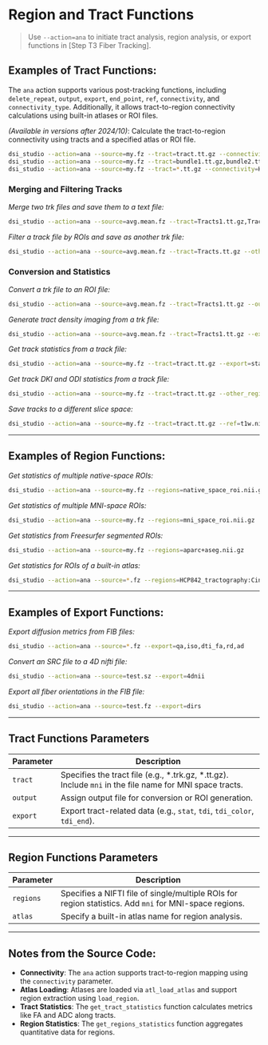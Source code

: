 # Region and Tract Functions

> Use `--action=ana` to initiate tract analysis, region analysis, or export functions in [Step T3 Fiber Tracking].

## Examples of Tract Functions:

The `ana` action supports various post-tracking functions, including `delete_repeat`, `output`, `export`, `end_point`, `ref`, `connectivity`, and `connectivity_type`. Additionally, it allows tract-to-region connectivity calculations using built-in atlases or ROI files.

*(Available in versions after 2024/10)*: Calculate the tract-to-region connectivity using tracts and a specified atlas or ROI file.

```bash
dsi_studio --action=ana --source=my.fz --tract=tract.tt.gz --connectivity=HCP-MMP,Brodmann
dsi_studio --action=ana --source=my.fz --tract=bundle1.tt.gz,bundle2.tt.gz,bundle3.tt.gz --connectivity=HCP-MMP+subcortical.nii.gz
dsi_studio --action=ana --source=my.fz --tract=*.tt.gz --connectivity=HCP-MMP
```

### Merging and Filtering Tracks
*Merge two trk files and save them to a text file:*
```bash
dsi_studio --action=ana --source=avg.mean.fz --tract=Tracts1.tt.gz,Tract2.tt.gz --output=Tracts1.txt
```

*Filter a track file by ROIs and save as another trk file:*
```bash
dsi_studio --action=ana --source=avg.mean.fz --tract=Tracts.tt.gz --other_regions=roi.nii.gz,roi2.nii.gz --output=filtered_track.tt.gz
```

### Conversion and Statistics
*Convert a trk file to an ROI file:*
```bash
dsi_studio --action=ana --source=avg.mean.fz --tract=Tracts1.tt.gz --output=ROI.nii.gz
```

*Generate tract density imaging from a trk file:*
```bash
dsi_studio --action=ana --source=avg.mean.fz --tract=Tracts1.tt.gz --export=tdi
```

*Get track statistics from a track file:*
```bash
dsi_studio --action=ana --source=my.fz --tract=tract.tt.gz --export=stat
```

*Get track DKI and ODI statistics from a track file:*
```bash
dsi_studio --action=ana --source=my.fz --tract=tract.tt.gz --other_regions=DKI.nii.gz,ODI.nii.gz --export=stat
```

*Save tracks to a different slice space:*
```bash
dsi_studio --action=ana --source=my.fz --tract=tract.tt.gz --ref=t1w.nii.gz --output=tract_in_t1w.tt.gz
```

---

## Examples of Region Functions:

*Get statistics of multiple native-space ROIs:*
```bash
dsi_studio --action=ana --source=my.fz --regions=native_space_roi.nii.gz
```

*Get statistics of multiple MNI-space ROIs:*
```bash
dsi_studio --action=ana --source=my.fz --regions=mni_space_roi.nii.gz
```

*Get statistics from Freesurfer segmented ROIs:*
```bash
dsi_studio --action=ana --source=my.fz --regions=aparc+aseg.nii.gz
```

*Get statistics for ROIs of a built-in atlas:*
```bash
dsi_studio --action=ana --source=*.fz --regions=HCP842_tractography:Cingulum_L,HCP842_tractography:Cingulum_R
```

---

## Examples of Export Functions:

*Export diffusion metrics from FIB files:*
```bash
dsi_studio --action=ana --source=*.fz --export=qa,iso,dti_fa,rd,ad
```

*Convert an SRC file to a 4D nifti file:*
```bash
dsi_studio --action=ana --source=test.sz --export=4dnii
```

*Export all fiber orientations in the FIB file:*
```bash
dsi_studio --action=ana --source=test.fz --export=dirs
```

---

## Tract Functions Parameters

| **Parameter**  | **Description**                                                                 |
|-----------------|---------------------------------------------------------------------------------|
| `tract`        | Specifies the tract file (e.g., *.trk.gz, *.tt.gz). Include `mni` in the file name for MNI space tracts. |
| `output`       | Assign output file for conversion or ROI generation.                           |
| `export`       | Export tract-related data (e.g., `stat`, `tdi`, `tdi_color`, `tdi_end`).        |

---

## Region Functions Parameters

| **Parameter**    | **Description**                                                                 |
|-------------------|---------------------------------------------------------------------------------|
| `regions`  | Specifies a NIFTI file of single/multiple ROIs for region statistics. Add `mni` for MNI-space regions. |
| `atlas`          | Specify a built-in atlas name for region analysis.                             |

---

## Notes from the Source Code:
- **Connectivity**: The `ana` action supports tract-to-region mapping using the `connectivity` parameter.
- **Atlas Loading**: Atlases are loaded via `atl_load_atlas` and support region extraction using `load_region`.
- **Tract Statistics**: The `get_tract_statistics` function calculates metrics like FA and ADC along tracts.
- **Region Statistics**: The `get_regions_statistics` function aggregates quantitative data for regions.
